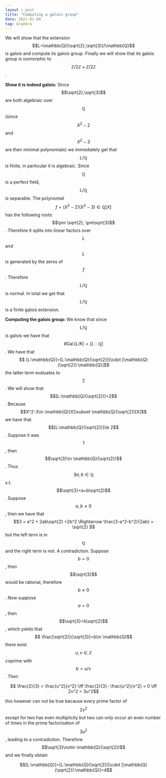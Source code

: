 ```yaml
---
layout : post
title: "Computing a galois group"
date: 2021-01-08
tag: Algebra
---
```

We will show that the extension $$L=\mathbb{Q}(\sqrt{2},\sqrt{3})/\mathbb{Q}$$ is galois and compute its galois group. Finally we will show that
its galois group is isomorphic to $$\mathbb{Z}/2\mathbb{Z}\times \mathbb{Z}/2\mathbb{Z}$$.

**Show it is indeed galois:** Since $$\sqrt{2},\sqrt{3}$$ are both algebraic over $$\mathbb{Q}$$ (since $$X^2-2$$ and $$X^2-3$$ are their minimal polynomials) we immediately get
that $$L/\mathbb{Q}$$ is finite, in particular it is algebraic. Since $$\mathbb{Q}$$ is a perfect field, $$L/\mathbb{Q}$$ is separable. The polynomial 
$$ f=(X^2-2)(X^2-3) \in \mathbb{Q}[X]$$
has the following roots: $$\pm \sqrt{2}, \pm\sqrt{3}$$. Therefore it splits into linear factors over $$L$$ and $$L$$ is generated by the zeros of $$f$$. Therefore $$L/\mathbb{Q}$$ is normal. In total we get that $$L/\mathbb{Q}$$ is a finite galois extension.    

**Computing the galois group:** We know that since $$L/\mathbb{Q}$$ is galois we have that $$\#\operatorname{Gal}(L/K)=[L:\mathbb{Q}]$$. We have that 
$$ [L:\mathbb{Q}]=[L:\mathbb{Q}(\sqrt{2})]\cdot [\mathbb{Q}(\sqrt{2}):\mathbb{Q}]$$
the latter term evaluates to $$2$$. We will show that $$[L:\mathbb{Q}(\sqrt{2})]=2$$. Because $$X^2-3\in \mathbb{Q}[X]\subset \mathbb{Q}(\sqrt{2})[X]$$ we have that $$[L:\mathbb{Q}(\sqrt{2})]\le 2$$. Suppose it was $$1$$, then $$\sqrt{3}\in \mathbb{Q}(\sqrt{2})$$. Thus $$\exists a,b\in \mathbb{Q}$$ s.t. $$\sqrt{3}=a+b\sqrt{2}$$. Suppose $$a,b\neq 0$$, then we have that
$$3 = a^2 + 2ab\sqrt{2} +2b^2 \Rightarrow \frac{3-a^2-b^2}{2ab} = \sqrt{2}  $$
but the left term is in $$\mathbb{Q}$$ and the right term is not. A contradiction. Suppose $$b =0$$, then $$\sqrt{3}$$ would be rational, therefore $$b\neq 0$$. Now suppose $$a=0$$, then $$\sqrt{3}=b\sqrt{2}$$, which yields that 
$$ \frac{\sqrt{2}}{\sqrt{3}}=b\in \mathbb{Q}$$ there exist $$u,v\in \mathbb{Z}$$ coprime with $$b=u/v$$. Then 

$$ \frac{2}{3} = \frac{u^2}{v^2} \iff \frac{2}{3}- \frac{u^2}{v^2} = 0 \iff 2v^2 = 3u^2$$ 

this however can not be true because every prime factor of $$2v^2$$ except for two has even multiplicity but two can only occur an even number of times in the prime factorization of $$3u^2$$, leading to a contradiction. Therefore $$\sqrt{3}\notin \mathbb{Q}(\sqrt{2})$$ and we finally obtain 

$$[L:\mathbb{Q}]=[L:\mathbb{Q}(\sqrt{2})]\cdot [\mathbb{Q}(\sqrt{2}):\mathbb{Q}]=4$$  